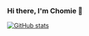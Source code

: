 ### Hi there, I'm Chomie 👋

[![GitHub stats](https://github-readme-stats.vercel.app/api?username=chomieu&bg_color=fff&icon_color=d4af37&title_color=ffd700&text_color=ffd700&hide_border=true&show_icons=true&hide=stars)](https://github.com/anuraghazra/github-readme-stats)
